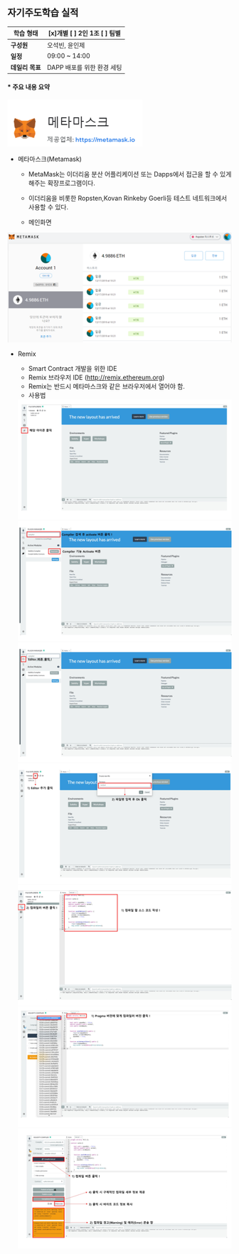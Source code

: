 ## 자기주도학습 실적


| **학습 형태** | [x]개별 [ ] 2인 1조 [ ] 팀별 |
| ------------- | -------------------------- |
| **구성원** | 오석빈, 윤인제 |
| **일정** | 09:00 ~ 14:00 |
| **데일리 목표** | DAPP 배포를 위한 환경 세팅 |



#### * 주요 내용 요약
<img src="./img/MetaMask.PNG">

-  메타마스크(Metamask)  
  
   -  MetaMask는 이더리움 분산 어플리케이션 또는 Dapps에서 접근을 할 수 있게 해주는 확장프로그램이다.
   -  이더리움을 비롯한 Ropsten,Kovan Rinkeby Goerli등 테스트 네트워크에서 사용할 수 있다.
  
   - 메인화면
<img src="./img/MetaMask_main.PNG">

- Remix 
    - Smart Contract 개발을 위한 IDE
    - Remix 브라우저 IDE (http://remix.ethereum.org)
    -  Remix는 반드시 메타마스크와 같은 브라우저에서 열어야 함.
    -  사용법
  
     <img src="./img/remix_0001.jpg">
      <img src="./img/remix_0002.jpg">
       <img src="./img/remix_0003.jpg">
        <img src="./img/remix_0004.jpg">
         <img src="./img/remix_0005.jpg">
          <img src="./img/remix_0006.jpg">
           <img src="./img/remix_0007.jpg">

